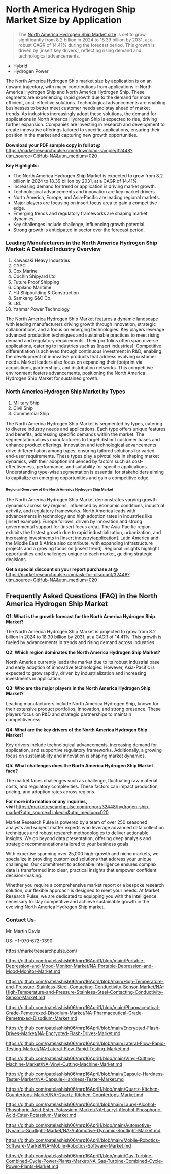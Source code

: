 <h1>North America Hydrogen Ship Market&nbsp;Size by Application</h1><blockquote><p>The <a href="https://marketresearchpulse.com/download-sample/32448?utm_source=GitHub-NA&amp;utm_medium=020">North America Hydrogen Ship Market size</a> is set to grow significantly from 8.2 billion in 2024 to 18.39 billion by 2031, at a robust CAGR of 14.41% during the forecast period. This growth is driven by [insert key drivers], reflecting rising demand and technological advancements.</p></blockquote><ul><li>Hybrid<li> Hydrogen Power</li></ul><p>The North America Hydrogen Ship market size by application is on an upward trajectory, with major contributions from applications in North America Hydrogen Ship and North America Hydrogen Ship. These segments are experiencing rapid growth due to the demand for more efficient, cost-effective solutions. Technological advancements are enabling businesses to better meet customer needs and stay ahead of market trends. As industries increasingly adopt these solutions, the demand for applications in North America Hydrogen Ship is expected to rise, driving further expansion. Companies are investing in research and development to create innovative offerings tailored to specific applications, ensuring their position in the market and capturing new growth opportunities.</p><p><strong>Download your PDF sample copy in full at @ </strong><a href="https://marketresearchpulse.com/download-sample/32448?utm_source=GitHub-NA&amp;utm_medium=020">https://marketresearchpulse.com/download-sample/32448?utm_source=GitHub-NA&amp;utm_medium=020</a></p><p><strong>Key Highlights: </strong></p><ul><li>The North America Hydrogen Ship Market is expected to grow from 8.2 billion in 2024 to 18.39 billion by 2031, at a CAGR of 14.41%.</li><li>Increasing demand for trend or application is driving market growth.</li><li>Technological advancements and innovation are key market drivers.</li><li>North America, Europe, and Asia-Pacific are leading regional markets.</li><li>Major players are focusing on insert focus area to gain a competitive edge.</li><li>Emerging trends and regulatory frameworks are shaping market dynamics.</li><li>Key challenges include challenge, influencing growth potential.</li><li>Strong growth is anticipated in sector over the forecast period.</li></ul><h3>Leading Manufacturers in the North America Hydrogen Ship Market: A Detailed Industry Overview</h3><ol><li>Kawasaki Heavy Industries</li><li>CYPC</li><li>Cox Marine</li><li>Cochin Shipyard Ltd</li><li>Future Proof Shipping</li><li>Capilano Maritime</li><li>HJ Shipbuilding & Construction</li><li>Samkang S&C Co.</li><li>Ltd.</li><li>Yanmar Power Technology</li></ol><div class="flex max-w-full flex-col flex-grow"><div class="min-h-8 text-message flex w-full flex-col items-end gap-2 whitespace-normal break-words [.text-message+&amp;]:mt-5" dir="auto" data-message-author-role="assistant" data-message-id="fd8432e4-4910-450d-b182-61b7bfb0a01f" data-message-model-slug="gpt-4o"><div class="flex w-full flex-col gap-1 empty:hidden first:pt-[3px]"><div class="markdown prose w-full break-words dark:prose-invert light"><p>The North America Hydrogen Ship Market features a dynamic landscape with leading manufacturers driving growth through innovation, strategic collaborations, and a focus on emerging technologies. Key players leverage advanced production techniques and sustainable practices to meet rising demand and regulatory requirements. Their portfolios often span diverse applications, catering to industries such as [insert industries]. Competitive differentiation is achieved through continuous investment in R&amp;D, enabling the development of innovative products that address evolving customer needs. Market leaders also focus on expanding their footprint via acquisitions, partnerships, and distribution networks. This competitive environment fosters advancements, positioning the North America Hydrogen Ship Market for sustained growth.</p></div></div></div></div><h3>North America Hydrogen Ship Market by Types</h3><ol><li>Military Ship<li> Civil Ship<li> Commercial Ship</li></ol><div class="flex max-w-full flex-col flex-grow"><div class="min-h-8 text-message flex w-full flex-col items-end gap-2 whitespace-normal break-words [.text-message+&amp;]:mt-5" dir="auto" data-message-author-role="assistant" data-message-id="084470be-0bb7-4664-bddf-5156b4f41249" data-message-model-slug="gpt-4o-mini"><div class="flex w-full flex-col gap-1 empty:hidden first:pt-[3px]"><div class="markdown prose w-full break-words dark:prose-invert light"><p>The North America Hydrogen Ship Market is segmented by types, catering to diverse industry needs and applications. Each type offers unique features and benefits, addressing specific demands within the market. The segmentation allows manufacturers to target distinct customer bases and enhance product offerings. Innovation and technological advancements drive differentiation among types, ensuring tailored solutions for varied end-user requirements. These types play a pivotal role in shaping market dynamics, with their adoption influenced by factors such as cost-effectiveness, performance, and suitability for specific applications. Understanding type-wise segmentation is essential for stakeholders aiming to capitalize on emerging opportunities and gain a competitive edge.</p></div></div></div></div><h3><span style="font-size: 11px;">Regional Overview of the North America Hydrogen Ship Market</span></h3><div class="flex max-w-full flex-col flex-grow"><div class="min-h-8 text-message flex w-full flex-col items-end gap-2 whitespace-normal break-words [.text-message+&amp;]:mt-5" dir="auto" data-message-author-role="assistant" data-message-id="e9038762-ce64-4e30-91c9-9bd413514231" data-message-model-slug="gpt-4o-mini"><div class="flex w-full flex-col gap-1 empty:hidden first:pt-[3px]"><div class="markdown prose w-full break-words dark:prose-invert light"><p>The North America Hydrogen Ship Market demonstrates varying growth dynamics across key regions, influenced by economic conditions, industrial activity, and regulatory frameworks. North America leads with advancements in technology and high adoption rates in industries like [insert example]. Europe follows, driven by innovation and strong governmental support for [insert focus area]. The Asia-Pacific region exhibits the fastest growth due to rapid industrialization, urbanization, and increasing investments in [insert industry/application]. Latin America and the Middle East &amp; Africa also contribute, with expanding infrastructure projects and a growing focus on [insert trend]. Regional insights highlight opportunities and challenges unique to each market, guiding strategic decisions.</p></div></div></div></div><p><strong>Get a special discount on your report purchase at @ </strong><a href="https://marketresearchpulse.com/ask-for-discount/32448?utm_source=GitHub-NA&amp;utm_medium=020">https://marketresearchpulse.com/ask-for-discount/32448?utm_source=GitHub-NA&amp;utm_medium=020</a></p><h2>Frequently Asked Questions (FAQ) in the North America Hydrogen Ship Market</h2><p><strong>Q1: What is the growth forecast for the North America Hydrogen Ship Market?</strong></p><p>The North America Hydrogen Ship Market is projected to grow from 8.2 billion in 2024 to 18.39 billion by 2031, at a CAGR of 14.41%. This growth is fueled by advancements in trends and rising demand across industries.</p><p><strong>Q2: Which region dominates the North America Hydrogen Ship Market?</strong></p><p>North America currently leads the market due to its robust industrial base and early adoption of innovative technologies. However, Asia-Pacific is expected to grow rapidly, driven by industrialization and increasing investments in application.</p><p><strong>Q3: Who are the major players in the North America Hydrogen Ship Market?</strong></p><p>Leading manufacturers include North America Hydrogen Ship, known for their extensive product portfolios, innovation, and strong presence. These players focus on R&amp;D and strategic partnerships to maintain competitiveness.</p><p><strong>Q4: What are the key drivers of the North America Hydrogen Ship Market?</strong></p><p>Key drivers include technological advancements, increasing demand for application, and supportive regulatory frameworks. Additionally, a growing focus on sustainability and innovation is shaping market dynamics.</p><p><strong>Q5: What challenges does the North America Hydrogen Ship Market face?</strong></p><p>The market faces challenges such as challenge, fluctuating raw material costs, and regulatory complexities. These factors can impact production, pricing, and adoption rates across regions.</p><p><strong>For more information or any inquiries, visit&nbsp;</strong><a href="https://marketresearchpulse.com/report/32448/hydrogen-ship-market?utm_source=Linkedin&utm_medium=020">https://marketresearchpulse.com/report/32448/hydrogen-ship-market?utm_source=Linkedin&utm_medium=020</a></p><p>Market Research Pulse is powered by a team of over 250 seasoned analysts and subject matter experts who leverage advanced data collection techniques and robust research methodologies to deliver actionable insights. We go beyond data presentation, offering deep analysis and strategic recommendations tailored to your business goals.</p><p>With expertise spanning over 25,000 high-growth and niche markets, we specialize in providing customized solutions that address your unique challenges. Our commitment to actionable intelligence ensures complex data is transformed into clear, practical insights that empower confident decision-making.</p><p>Whether you require a comprehensive market report or a bespoke research solution, our flexible approach is designed to meet your needs. At Market Research Pulse, we are dedicated to equipping you with the intelligence necessary to stay competitive and achieve sustainable growth in the evolving North America Hydrogen Ship market.</p><h3><strong>Contact Us-</strong></h3><p>Mr. Martin Davis</p><p>US: +1-970-672-0390</p><p>https://marketresearchpulse.com/</p><p><a href="https://github.com/patelashish06/mrp16April1/blob/main/Portable-Depression-and-Mood-Monitor-Market/NA-Portable-Depression-and-Mood-Monitor-Market.md">https://github.com/patelashish06/mrp16April1/blob/main/Portable-Depression-and-Mood-Monitor-Market/NA-Portable-Depression-and-Mood-Monitor-Market.md</a></p><p><a href="https://github.com/patelashish06/mrp16April/blob/main/High-Temperature-and-Pressure-Stainless-Steel-Contacting-Conductivity-Sensor-Market/NA-High-Temperature-and-Pressure-Stainless-Steel-Contacting-Conductivity-Sensor-Market.md">https://github.com/patelashish06/mrp16April/blob/main/High-Temperature-and-Pressure-Stainless-Steel-Contacting-Conductivity-Sensor-Market/NA-High-Temperature-and-Pressure-Stainless-Steel-Contacting-Conductivity-Sensor-Market.md</a></p><p><a href="https://github.com/patelashish06/mrp16April1/blob/main/Pharmaceutical-Grade-Pemetrexed-Disodium-Market/NA-Pharmaceutical-Grade-Pemetrexed-Disodium-Market.md">https://github.com/patelashish06/mrp16April1/blob/main/Pharmaceutical-Grade-Pemetrexed-Disodium-Market/NA-Pharmaceutical-Grade-Pemetrexed-Disodium-Market.md</a></p><p><a href="https://github.com/patelashish06/mrp16April/blob/main/Encrypted-Flash-Drives-Market/NA-Encrypted-Flash-Drives-Market.md">https://github.com/patelashish06/mrp16April/blob/main/Encrypted-Flash-Drives-Market/NA-Encrypted-Flash-Drives-Market.md</a></p><p><a href="https://github.com/patelashish06/mrp16April/blob/main/Lateral-Flow-Rapid-Testing-Market/NA-Lateral-Flow-Rapid-Testing-Market.md">https://github.com/patelashish06/mrp16April/blob/main/Lateral-Flow-Rapid-Testing-Market/NA-Lateral-Flow-Rapid-Testing-Market.md</a></p><p><a href="https://github.com/patelashish06/mrp16April1/blob/main/Vinyl-Cutting-Machine-Market/NA-Vinyl-Cutting-Machine-Market.md">https://github.com/patelashish06/mrp16April1/blob/main/Vinyl-Cutting-Machine-Market/NA-Vinyl-Cutting-Machine-Market.md</a></p><p><a href="https://github.com/patelashish06/mrp16April/blob/main/Capsule-Hardness-Tester-Market/NA-Capsule-Hardness-Tester-Market.md">https://github.com/patelashish06/mrp16April/blob/main/Capsule-Hardness-Tester-Market/NA-Capsule-Hardness-Tester-Market.md</a></p><p><a href="https://github.com/patelashish06/mrp16April1/blob/main/Quartz-Kitchen-Countertops-Market/NA-Quartz-Kitchen-Countertops-Market.md">https://github.com/patelashish06/mrp16April1/blob/main/Quartz-Kitchen-Countertops-Market/NA-Quartz-Kitchen-Countertops-Market.md</a></p><p><a href="https://github.com/patelashish06/mrp16April/blob/main/Lauryl-Alcohol-Phosphoric-Acid-Ester-Potassium-Market/NA-Lauryl-Alcohol-Phosphoric-Acid-Ester-Potassium-Market.md">https://github.com/patelashish06/mrp16April/blob/main/Lauryl-Alcohol-Phosphoric-Acid-Ester-Potassium-Market/NA-Lauryl-Alcohol-Phosphoric-Acid-Ester-Potassium-Market.md</a></p><p><a href="https://github.com/patelashish06/mrp16April1/blob/main/Automotive-Dynamic-Spotlight-Market/NA-Automotive-Dynamic-Spotlight-Market.md">https://github.com/patelashish06/mrp16April1/blob/main/Automotive-Dynamic-Spotlight-Market/NA-Automotive-Dynamic-Spotlight-Market.md</a></p><p><a href="https://github.com/patelashish06/mrp16April/blob/main/Mobile-Robotics-Software-Market/NA-Mobile-Robotics-Software-Market.md">https://github.com/patelashish06/mrp16April/blob/main/Mobile-Robotics-Software-Market/NA-Mobile-Robotics-Software-Market.md</a></p><p><a href="https://github.com/patelashish06/mrp16April1/blob/main/Gas-Turbine-Combined-Cycle-Power-Plants-Market/NA-Gas-Turbine-Combined-Cycle-Power-Plants-Market.md">https://github.com/patelashish06/mrp16April1/blob/main/Gas-Turbine-Combined-Cycle-Power-Plants-Market/NA-Gas-Turbine-Combined-Cycle-Power-Plants-Market.md</a></p>